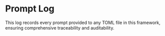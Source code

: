 # Prompt Log

This log records every prompt provided to any TOML file in this framework, ensuring comprehensive traceability and auditability.
